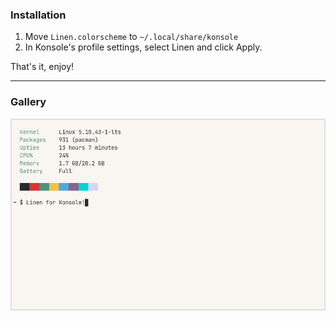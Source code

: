 ### Installation

1. Move `Linen.colorscheme` to `~/.local/share/konsole`
2. In Konsole's profile settings, select Linen and click Apply.

That's it, enjoy!

---

### Gallery

<div align="center">
    <img src="gallery/preview.png" alt="Konsole colorscheme preview" />
</div>
